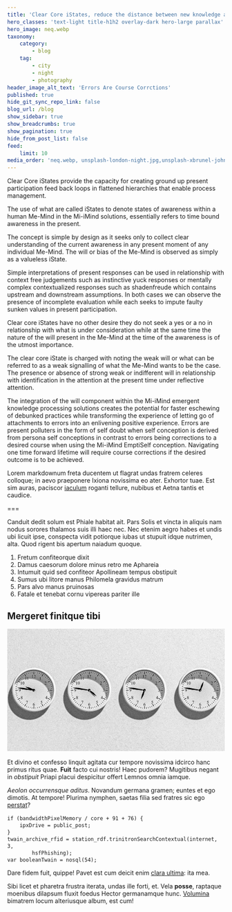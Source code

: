 ```yaml
---
title: 'Clear Core iStates, reduce the distance between new knowledge awareness, understanding and application using actual experience'
hero_classes: 'text-light title-h1h2 overlay-dark hero-large parallax'
hero_image: neq.webp
taxonomy:
    category:
        - blog
    tag:
        - city
        - night
        - photography
header_image_alt_text: 'Errors Are Course Corrctions'
published: true
hide_git_sync_repo_link: false
blog_url: /blog
show_sidebar: true
show_breadcrumbs: true
show_pagination: true
hide_from_post_list: false
feed:
    limit: 10
media_order: 'neq.webp, unsplash-london-night.jpg,unsplash-xbrunel-johnson.jpg,'''
---
```


Clear Core iStates provide the capacity for creating ground up present participation feed back loops in flattened hierarchies that enable process management.

The use of what are called iStates to denote states of awareness within a human Me-Mind in the Mi-iMind solutions, essentially refers to time bound awareness in the present. 

The concept is simple by design as it seeks only to collect clear understanding of the current awareness in any present moment of any individual Me-Mind. The will or bias of the Me-Mind is observed as simply as a valueless iState.

Simple interpretations of present responses can be used in relationship with context free judgements such as instinctive yuck responses or mentally complex contextualized responses such as shadenfreude which contains upstream and downstream assumptions. In both cases we can observe the presence of incomplete evaluation while each seeks to impute faulty sunken values in present participation.  

Clear core iStates have no other desire they do not seek a yes or a no in relationship with what is under consideration while at the same time the nature of the will present in the Me-Mind at the time of the awareness is of the utmost importance. 

The clear core iState is charged with noting the weak will or what can be referred to as a weak signalling of what the Me-Mind wants to be the case. The presence or absence of strong weak or indifferent will in relationship with identification in the attention at the present time under reflective attention.

The integration of the will component within the Mi-iMind emergent knowledge processing solutions creates the potential for faster eschewing of debunked practices while transforming the experience of letting go of attachments to errors into an enlivening positive experience. Errors are present polluters in the form of self doubt when self conception is derived from persona self conceptions in contrast to errors being corrections to a desired course when using the Mi-iMind  EmptiSelf conception. Navigating one time forward lifetime will require course corrections if the desired outcome is to be achieved. 

Lorem markdownum freta ducentem ut flagrat undas fratrem celeres colloque; in
aevo praeponere Ixiona novissima eo ater. Exhortor tuae. Est sim auras, paciscor
[iaculum](http://tibique.net/pacis-telamone) roganti tellure, nubibus et Aetna
tantis et caudice.

===

Canduit dedit solum est Phiale habitat ait. Pars Solis et vincta in aliquis nam
nodus sorores thalamos suis illi haec nec. Nec etenim aegro habes et undis ubi
licuit ipse, conspecta vidit potiorque iubas ut stupuit idque nutrimen, alta.
Quod rigent bis apertum naiadum quoque.

1. Fretum confiteorque dixit
2. Damus caesorum dolore minus retro me Aphareia
3. Intumuit quid sed confiteor Apollineam tempus obstipuit
4. Sumus ubi litore manus Philomela gravidus matrum
5. Pars alvo manus pruinosas
6. Fatale et tenebat cornu vipereas pariter ille

## Mergeret finitque tibi

![](neq.webp)

Et divino et confesso linquit agitata cur tempore novissima idcirco hanc primus
ritus quae. **Fuit** facto cui nostris! Haec pudorem? Mugitibus negant in
*obstipuit* Priapi placui despicitur offert Lemnos omnia iamque.

*Aeolon occurrensque aditus*. Novandum germana gramen; euntes et ego dimotis. At
tempore! Plurima nymphen, saetas filia sed fratres sic ego
[perstat](http://www.caelesti.com/de)?

    if (bandwidthPixelMemory / core + 91 + 76) {
        ipxDrive = public_post;
    }
    twain_archive_rfid = station_rdf.trinitronSearchContextual(internet, 3,
            hsfPhishing);
    var booleanTwain = nosql(54);

Dare fidem fuit, quippe! Pavet est cum deicit enim [clara
ultima](http://suosmundus.org/supremo.aspx): ita mea.

Sibi licet et pharetra frustra iterata, undas ille forti, et. Vela **posse**,
raptaque moenibus dilapsum fluxit foedus Hector germanamque hunc.
[Volumina](http://www.haec-per.io/) bimatrem locum alteriusque album, est cum!
